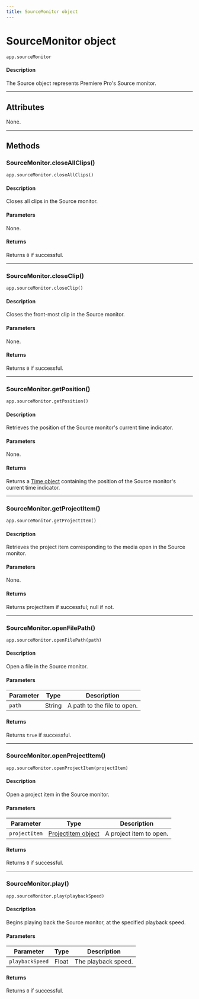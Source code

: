 ```yaml
---
title: SourceMonitor object
---
```

# SourceMonitor object

`app.sourceMonitor`

#### Description

The Source object represents Premiere Pro's Source monitor.

---

## Attributes

None.

---

## Methods

### SourceMonitor.closeAllClips()

`app.sourceMonitor.closeAllClips()`

#### Description

Closes all clips in the Source monitor.

#### Parameters

None.

#### Returns

Returns `0` if successful.

---

### SourceMonitor.closeClip()

`app.sourceMonitor.closeClip()`

#### Description

Closes the front-most clip in the Source monitor.

#### Parameters

None.

#### Returns

Returns `0` if successful.

---

### SourceMonitor.getPosition()

`app.sourceMonitor.getPosition()`

#### Description

Retrieves the position of the Source monitor's current time indicator.

#### Parameters

None.

#### Returns

Returns a [Time object](../../other/time) containing the position of the Source monitor's current time indicator.

---

### SourceMonitor.getProjectItem()

`app.sourceMonitor.getProjectItem()`

#### Description

Retrieves the project item corresponding to the media open in the Source monitor.

#### Parameters

None.

#### Returns

Returns projectItem if successful; null if not.

---

### SourceMonitor.openFilePath()

`app.sourceMonitor.openFilePath(path)`

#### Description

Open a file in the Source monitor.

#### Parameters

| Parameter | Type | Description |
| --- | --- | --- |
| `path` | String | A path to the file to open. |

#### Returns

Returns `true` if successful.

---

### SourceMonitor.openProjectItem()

`app.sourceMonitor.openProjectItem(projectItem)`

#### Description

Open a project item in the Source monitor.

#### Parameters

| Parameter | Type | Description |
| --- | --- | --- |
| `projectItem` | [ProjectItem object](../../item/projectitem) | A project item to open. |

#### Returns

Returns `0` if successful.

---

### SourceMonitor.play()

`app.sourceMonitor.play(playbackSpeed)`

#### Description

Begins playing back the Source monitor, at the specified playback speed.

#### Parameters

| Parameter | Type | Description |
| --- | --- | --- |
| `playbackSpeed` | Float | The playback speed. |

#### Returns

Returns `0` if successful.
